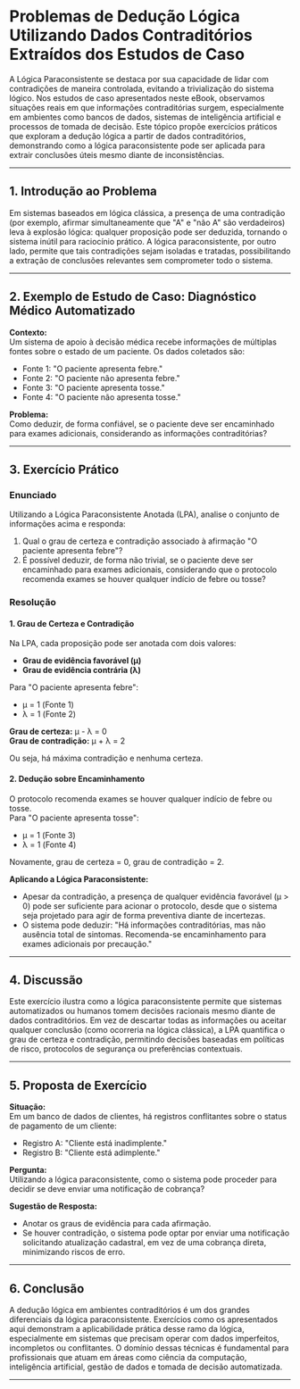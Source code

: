 
# Problemas de Dedução Lógica Utilizando Dados Contraditórios Extraídos dos Estudos de Caso

A Lógica Paraconsistente se destaca por sua capacidade de lidar com contradições de maneira controlada, evitando a trivialização do sistema lógico. Nos estudos de caso apresentados neste eBook, observamos situações reais em que informações contraditórias surgem, especialmente em ambientes como bancos de dados, sistemas de inteligência artificial e processos de tomada de decisão. Este tópico propõe exercícios práticos que exploram a dedução lógica a partir de dados contraditórios, demonstrando como a lógica paraconsistente pode ser aplicada para extrair conclusões úteis mesmo diante de inconsistências.

---

## 1. Introdução ao Problema

Em sistemas baseados em lógica clássica, a presença de uma contradição (por exemplo, afirmar simultaneamente que "A" e "não A" são verdadeiros) leva à explosão lógica: qualquer proposição pode ser deduzida, tornando o sistema inútil para raciocínio prático. A lógica paraconsistente, por outro lado, permite que tais contradições sejam isoladas e tratadas, possibilitando a extração de conclusões relevantes sem comprometer todo o sistema.

---

## 2. Exemplo de Estudo de Caso: Diagnóstico Médico Automatizado

**Contexto:**  
Um sistema de apoio à decisão médica recebe informações de múltiplas fontes sobre o estado de um paciente. Os dados coletados são:

- Fonte 1: "O paciente apresenta febre."
- Fonte 2: "O paciente não apresenta febre."
- Fonte 3: "O paciente apresenta tosse."
- Fonte 4: "O paciente não apresenta tosse."

**Problema:**  
Como deduzir, de forma confiável, se o paciente deve ser encaminhado para exames adicionais, considerando as informações contraditórias?

---

## 3. Exercício Prático

### Enunciado

Utilizando a Lógica Paraconsistente Anotada (LPA), analise o conjunto de informações acima e responda:

1. Qual o grau de certeza e contradição associado à afirmação "O paciente apresenta febre"?
2. É possível deduzir, de forma não trivial, se o paciente deve ser encaminhado para exames adicionais, considerando que o protocolo recomenda exames se houver qualquer indício de febre ou tosse?

### Resolução

#### 1. Grau de Certeza e Contradição

Na LPA, cada proposição pode ser anotada com dois valores:  
- **Grau de evidência favorável (μ)**
- **Grau de evidência contrária (λ)**

Para "O paciente apresenta febre":
- μ = 1 (Fonte 1)
- λ = 1 (Fonte 2)

**Grau de certeza:** μ - λ = 0  
**Grau de contradição:** μ + λ = 2

Ou seja, há máxima contradição e nenhuma certeza.

#### 2. Dedução sobre Encaminhamento

O protocolo recomenda exames se houver qualquer indício de febre ou tosse.  
Para "O paciente apresenta tosse":
- μ = 1 (Fonte 3)
- λ = 1 (Fonte 4)

Novamente, grau de certeza = 0, grau de contradição = 2.

**Aplicando a Lógica Paraconsistente:**
- Apesar da contradição, a presença de qualquer evidência favorável (μ > 0) pode ser suficiente para acionar o protocolo, desde que o sistema seja projetado para agir de forma preventiva diante de incertezas.
- O sistema pode deduzir: "Há informações contraditórias, mas não ausência total de sintomas. Recomenda-se encaminhamento para exames adicionais por precaução."

---

## 4. Discussão

Este exercício ilustra como a lógica paraconsistente permite que sistemas automatizados ou humanos tomem decisões racionais mesmo diante de dados contraditórios. Em vez de descartar todas as informações ou aceitar qualquer conclusão (como ocorreria na lógica clássica), a LPA quantifica o grau de certeza e contradição, permitindo decisões baseadas em políticas de risco, protocolos de segurança ou preferências contextuais.

---

## 5. Proposta de Exercício

**Situação:**  
Em um banco de dados de clientes, há registros conflitantes sobre o status de pagamento de um cliente:

- Registro A: "Cliente está inadimplente."
- Registro B: "Cliente está adimplente."

**Pergunta:**  
Utilizando a lógica paraconsistente, como o sistema pode proceder para decidir se deve enviar uma notificação de cobrança?

**Sugestão de Resposta:**  
- Anotar os graus de evidência para cada afirmação.
- Se houver contradição, o sistema pode optar por enviar uma notificação solicitando atualização cadastral, em vez de uma cobrança direta, minimizando riscos de erro.

---

## 6. Conclusão

A dedução lógica em ambientes contraditórios é um dos grandes diferenciais da lógica paraconsistente. Exercícios como os apresentados aqui demonstram a aplicabilidade prática desse ramo da lógica, especialmente em sistemas que precisam operar com dados imperfeitos, incompletos ou conflitantes. O domínio dessas técnicas é fundamental para profissionais que atuam em áreas como ciência da computação, inteligência artificial, gestão de dados e tomada de decisão automatizada.

---
```